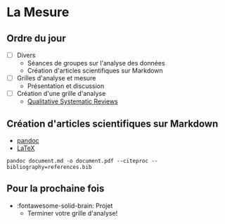 # La Mesure

## Ordre du jour
- [ ] Divers
    - Séances de groupes sur l'analyse des données
    - Création d'articles scientifiques sur Markdown
- [ ] Grilles d'analyse et mesure
    - Présentation et discussion
- [ ] Création d'une grille d'analyse
    - [Qualitative Systematic Reviews](https://journals.sagepub.com/doi/pdf/10.1177/1468794113481790?casa_token=xp4tpTDbziQAAAAA:PxecDbbdb-TRPyKs7Q3LtZh-XlOFVWTR7qbAQtjYv82T4OKoWAhlBNZK2-g31epOvnxeRQ-8IERODQ)

## Création d'articles scientifiques sur Markdown
- [pandoc](https://pandoc.org/installing.html)
- [LaTeX](https://www.latex-project.org/get/)

```pandoc document.md -o document.pdf --citeproc --bibliography=references.bib```

## Pour la prochaine fois

- :fontawesome-solid-brain: Projet
    - Terminer votre grille d'analyse!

